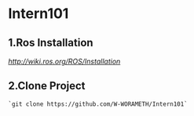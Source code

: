 # Intern101
## 1.Ros Installation
*http://wiki.ros.org/ROS/Installation*
## 2.Clone Project
````git
`git clone https://github.com/W-WORAMETH/Intern101`
````
